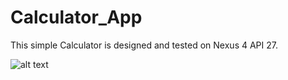 # Calculator_App
This simple Calculator is designed and tested on Nexus 4 API 27.

![alt text]( "Design")

